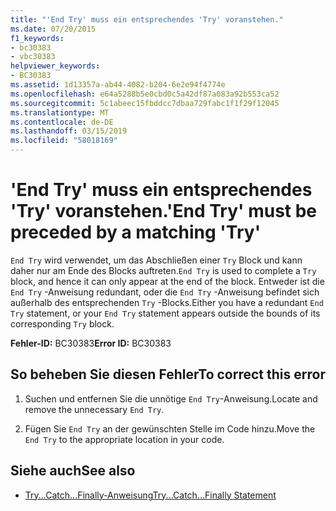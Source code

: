 ```yaml
---
title: "'End Try' muss ein entsprechendes 'Try' voranstehen."
ms.date: 07/20/2015
f1_keywords:
- bc30383
- vbc30383
helpviewer_keywords:
- BC30383
ms.assetid: 1d13357a-ab44-4082-b204-6e2e94f4774e
ms.openlocfilehash: e64a5288b5e0cbd0c5a42df87a083a92b553ca52
ms.sourcegitcommit: 5c1abeec15fbddcc7dbaa729fabc1f1f29f12045
ms.translationtype: MT
ms.contentlocale: de-DE
ms.lasthandoff: 03/15/2019
ms.locfileid: "58018169"
---
```

# <a name="end-try-must-be-preceded-by-a-matching-try"></a><span data-ttu-id="11844-102">'End Try' muss ein entsprechendes 'Try' voranstehen.</span><span class="sxs-lookup"><span data-stu-id="11844-102">'End Try' must be preceded by a matching 'Try'</span></span>
<span data-ttu-id="11844-103">`End Try` wird verwendet, um das Abschließen einer `Try` Block und kann daher nur am Ende des Blocks auftreten.</span><span class="sxs-lookup"><span data-stu-id="11844-103">`End Try` is used to complete a `Try` block, and hence it can only appear at the end of the block.</span></span> <span data-ttu-id="11844-104">Entweder ist die `End Try` -Anweisung redundant, oder die `End Try` -Anweisung befindet sich außerhalb des entsprechenden `Try` -Blocks.</span><span class="sxs-lookup"><span data-stu-id="11844-104">Either you have a redundant `End Try` statement, or your `End Try` statement appears outside the bounds of its corresponding `Try` block.</span></span>  
  
 <span data-ttu-id="11844-105">**Fehler-ID:** BC30383</span><span class="sxs-lookup"><span data-stu-id="11844-105">**Error ID:** BC30383</span></span>  
  
## <a name="to-correct-this-error"></a><span data-ttu-id="11844-106">So beheben Sie diesen Fehler</span><span class="sxs-lookup"><span data-stu-id="11844-106">To correct this error</span></span>  
  
1.  <span data-ttu-id="11844-107">Suchen und entfernen Sie die unnötige `End Try`-Anweisung.</span><span class="sxs-lookup"><span data-stu-id="11844-107">Locate and remove the unnecessary `End Try`.</span></span>  
  
2.  <span data-ttu-id="11844-108">Fügen Sie `End Try` an der gewünschten Stelle im Code hinzu.</span><span class="sxs-lookup"><span data-stu-id="11844-108">Move the `End Try` to the appropriate location in your code.</span></span>  
  
## <a name="see-also"></a><span data-ttu-id="11844-109">Siehe auch</span><span class="sxs-lookup"><span data-stu-id="11844-109">See also</span></span>

- [<span data-ttu-id="11844-110">Try...Catch...Finally-Anweisung</span><span class="sxs-lookup"><span data-stu-id="11844-110">Try...Catch...Finally Statement</span></span>](../../visual-basic/language-reference/statements/try-catch-finally-statement.md)

